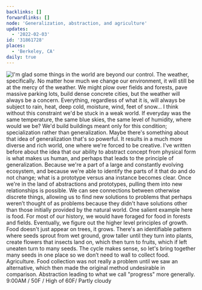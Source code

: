 ```yaml
---
backlinks: []
forwardlinks: []
node: 'Generalization, abstraction, and agriculture'
updates:
  - '2022-02-03'
id: '31861728'
places:
  - 'Berkeley, CA'
daily: true
---
```

![I'm glad some things in the world are beyond our control. The weather, specifically. No matter how much we change our environment, it will still be at the mercy of the weather. We might plow over fields and forests, pave massive parking lots, build dense concrete cities, but the weather will always be a concern. Everything, regardless of what it is, will always be subject to rain, heat, deep cold, moisture, wind, feet of snow… I think without this constraint we'd be stuck in a weak world. If everyday was the same temperature, the same blue skies, the same level of humidity, where would we be? We'd build buildings meant only for this condition; specialization rather than generalization. Maybe there's something about that idea of generalization that's so powerful. It results in a much more diverse and rich world, one where we're forced to be creative. I've written before about the idea that our ability to abstract concept from physical form is what makes us human, and perhaps that leads to the principle of generalization. Because we're a part of a large and constantly evolving ecosystem, and because we're able to identify the parts of it that do and do not change; what is a prototype versus ana instance becomes clear. Once we're in the land of abstractions and prototypes, pulling them into new relationships is possible. We can see connections between otherwise discrete things, allowing us to find new solutions to problems that perhaps weren’t thought of as problems because they didn't have solutions other than those initially provided by the natural world. One salient example here is food. For most of our history, we would have foraged for food in forests and fields. Eventually, we figure out the higher level principles of growth. Food doesn't just appear on trees, it grows. There's an identifiable pattern where seeds sprout from wet ground, grow taller until they turn into plants, create flowers that insects land on, which then turn to fruits, which if left uneaten turn to many seeds. The cycle makes sense, so let's bring together many seeds in one place so we don’t need to wall to collect food. Agriculture. Food collection was not really a problem until we saw an alternative, which then made the original method undesirable in comparison. Abstraction leading to what we call "progress" more generally. 9:00AM / 50F / High of 60F/ Partly cloudy](images/31861728/OFBTknLjvL-daily.webp "")

